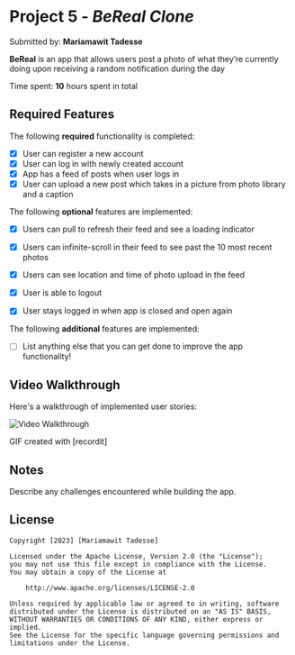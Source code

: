 # Project 5 - *BeReal Clone*

Submitted by: **Mariamawit Tadesse**

**BeReal** is an app that allows users post a photo of what they’re currently doing upon receiving a random notification during the day

Time spent: **10** hours spent in total

## Required Features

The following **required** functionality is completed:

- [x] User can register a new account
- [x] User can log in with newly created account
- [x] App has a feed of posts when user logs in
- [x] User can upload a new post which takes in a picture from photo library and a caption    
 
The following **optional** features are implemented:

- [x] Users can pull to refresh their feed and see a loading indicator
- [x] Users can infinite-scroll in their feed to see past the 10 most recent photos
- [x] Users can see location and time of photo upload in the feed    
- [x] User is able to logout
- [x] User stays logged in when app is closed and open again    


The following **additional** features are implemented:

- [ ] List anything else that you can get done to improve the app functionality!

## Video Walkthrough

Here's a walkthrough of implemented user stories:

<img src= 'http://g.recordit.co/hlUVm3PKEB.gif' title='Video Walkthrough' width='' alt='Video Walkthrough' />

<!-- Replace this with whatever GIF tool you used! -->
GIF created with [recordit] 
<!-- Recommended tools:
[Kap](https://getkap.co/) for macOS
[ScreenToGif](https://www.screentogif.com/) for Windows
[peek](https://github.com/phw/peek) for Linux. -->

## Notes

Describe any challenges encountered while building the app.

## License

    Copyright [2023] [Mariamawit Tadesse]

    Licensed under the Apache License, Version 2.0 (the "License");
    you may not use this file except in compliance with the License.
    You may obtain a copy of the License at

        http://www.apache.org/licenses/LICENSE-2.0

    Unless required by applicable law or agreed to in writing, software
    distributed under the License is distributed on an "AS IS" BASIS,
    WITHOUT WARRANTIES OR CONDITIONS OF ANY KIND, either express or implied.
    See the License for the specific language governing permissions and
    limitations under the License.

